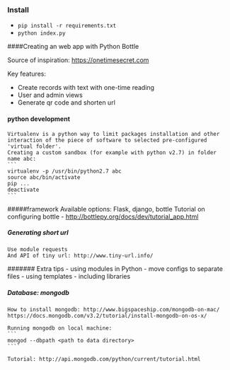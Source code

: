 ### Install
 - ```pip install -r requirements.txt```
 - ```python index.py```

####Creating an web app with Python Bottle

Source of inspiration: https://onetimesecret.com

Key features:
 - Create records with text with one-time reading
 - User and admin views
 - Generate qr code and shorten url

#### python development
    Virtualenv is a python way to limit packages installation and other interaction of the piece of software to selected pre-configured 'virtual folder'. 
    Creating a custom sandbox (for example with python v2.7) in folder name abc:
    ```
    virtualenv -p /usr/bin/python2.7 abc
    source abc/bin/activate
    pip ... 
    deactivate
    ```

#####framework
    Available options: Flask, django, bottle
    Tutorial on configuring bottle - http://bottlepy.org/docs/dev/tutorial_app.html

##### Generating short url
    Use module requests
    And API of tiny url: http://www.tiny-url.info/

####### Extra tips
    - using modules in Python
    - move configs to separate  files
    - using templates
    - including libraries

##### Database: mongodb
    How to install mongodb: http://www.bigspaceship.com/mongodb-on-mac/
    https://docs.mongodb.com/v3.2/tutorial/install-mongodb-on-os-x/
    
    Running mongodb on local machine: 
    ```
    mongod --dbpath <path to data directory>
    ````

    Tutorial: http://api.mongodb.com/python/current/tutorial.html
